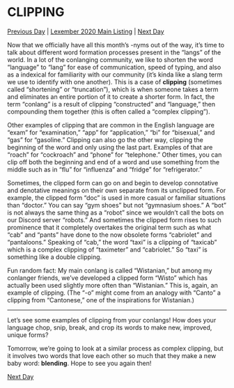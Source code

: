 # CLIPPING
[Previous Day](12) | [Lexember 2020 Main Listing](../../toc_lex21) | [Next Day](14)

Now that we officially have all this month’s -nyms out of the way, it’s time to talk about different word formation processes present in the “langs” of the world. In a lot of the conlanging community, we like to shorten the word “language” to “lang” for ease of communication, speed of typing, and also as a indexical for familiarity with our community (it’s kinda like a slang term we use to identify with one another). This is a case of **clipping** (sometimes called “shortening” or “truncation”), which is when someone takes a term and eliminates an entire portion of it to create a shorter form. In fact, the term “conlang” is a result of clipping “constructed” and “language,” then compounding them together (this is often called a “complex clipping”).

Other examples of clipping that are common in the English language are “exam” for “examination,” “app” for “application,” “bi” for “bisexual,” and “gas” for “gasoline.” Clipping can also go the other way, clipping the beginning of the word and only using the last part. Examples of that are “roach” for “cockroach” and “phone” for “telephone.” Other times, you can clip off both the beginning and end of a word and use something from the middle such as in “flu” for “influenza” and “fridge” for “refrigerator.”

Sometimes, the clipped form can go on and begin to develop connotative and denotative meanings on their own separate from its unclipped form. For example, the clipped form “doc” is used in more casual or familiar situations than “doctor.” You can say “gym shoes” but not “gymnasium shoes.” A “bot” is not always the same thing as a “robot” since we wouldn’t call the bots on our Discord server “robots.” And sometimes the clipped form rises to such prominence that it completely overtakes the original term such as what “cab” and “pants” have done to the now obsolete forms “cabriolet” and “pantaloons.” Speaking of “cab,” the word “taxi” is a clipping of “taxicab” which is a complex clipping of “taximeter” and “cabriolet.” So “taxi” is something like a double clipping.

Fun random fact: My main conlang is called “Wistanian,” but among my conlanger friends, we’ve developed a clipped form “Wisto” which has actually been used slightly more often than “Wistanian.” This is, again, an example of clipping. (The “-o” might come from an analogy with “Canto” a clipping from “Cantonese,” one of the inspirations for Wistanian.)

-----

Let’s see some examples of clipping from your conlangs! How does your language chop, snip, break, and crop its words to make new, improved, unique forms?

Tomorrow, we’re going to look at a similar process as complex clipping, but it involves two words that love each other so much that they make a new baby word: **blending**. Hope to see you again then!

[Next Day](14)
